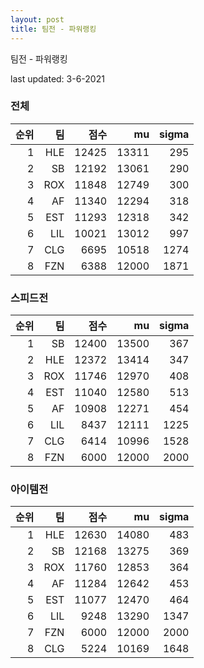 ```yaml
---
layout: post
title: 팀전 - 파워랭킹
---
```


팀전 - 파워랭킹

last updated: 3-6-2021

### 전체

| 순위 | 팀 | 점수 | mu | sigma |
|---:|---:|---:|---:|---:|
| 1 | HLE | 12425 | 13311 | 295 |
| 2 | SB | 12192 | 13061 | 290 |
| 3 | ROX | 11848 | 12749 | 300 |
| 4 | AF | 11340 | 12294 | 318 |
| 5 | EST | 11293 | 12318 | 342 |
| 6 | LIL | 10021 | 13012 | 997 |
| 7 | CLG | 6695 | 10518 | 1274 |
| 8 | FZN | 6388 | 12000 | 1871 |

### 스피드전

| 순위 | 팀 | 점수 | mu | sigma |
|---:|---:|---:|---:|---:|
| 1 | SB | 12400 | 13500 | 367 |
| 2 | HLE | 12372 | 13414 | 347 |
| 3 | ROX | 11746 | 12970 | 408 |
| 4 | EST | 11040 | 12580 | 513 |
| 5 | AF | 10908 | 12271 | 454 |
| 6 | LIL | 8437 | 12111 | 1225 |
| 7 | CLG | 6414 | 10996 | 1528 |
| 8 | FZN | 6000 | 12000 | 2000 |

### 아이템전

| 순위 | 팀 | 점수 | mu | sigma |
|---:|---:|---:|---:|---:|
| 1 | HLE | 12630 | 14080 | 483 |
| 2 | SB | 12168 | 13275 | 369 |
| 3 | ROX | 11760 | 12853 | 364 |
| 4 | AF | 11284 | 12642 | 453 |
| 5 | EST | 11077 | 12470 | 464 |
| 6 | LIL | 9248 | 13290 | 1347 |
| 7 | FZN | 6000 | 12000 | 2000 |
| 8 | CLG | 5224 | 10169 | 1648 |
